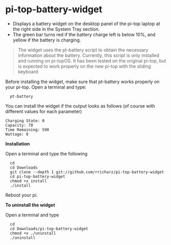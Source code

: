 # pi-top-battery-widget

- Displays a battery widget on the desktop panel of the pi-top laptop at the right side
in the System Tray section.
- The green bar turns red if the battery charge left is below 10%, and yellow if the
battery is charging.

> The widget uses the pt-battery script to obtain the necessary information about the battery.
> Currently, this script is only installed and running on pi-topOS.
> It has been tested on the original pi-top, but is expected to work properly
> on the new pi-top with the sliding keyboard

Before installing the widget, make sure that pt-battery works properly on your pi-top.
Open a terminal and type:

```
  pt-battery
```

You can install the widget if the output looks as follows (of course with different values
for each parameter)

```
Charging State: 0
Capacity: 70
Time Remaining: 590
Wattage: 0
```

**Installation**

Open a terminal and type the following

```
  cd
  cd Downloads
  git clone --depth 1 git://github.com/rricharz/pi-top-battery-widget
  cd pi-top-battery-widget
  chmod +x install
  ./install 
```

Reboot your pi.

**To uninstall the widget**

Open a terminal and type

```
  cd
  cd Downloads/pi-top-battery-widget
  chmod +x ./uninstall
  ./uninstall
```
